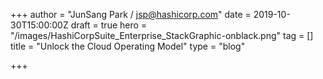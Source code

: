 +++
author = "JunSang Park / jsp@hashicorp.com"
date = 2019-10-30T15:00:00Z
draft = true
hero = "/images/HashiCorpSuite_Enterprise_StackGraphic-onblack.png"
tag = []
title = "Unlock the Cloud Operating Model"
type = "blog"

+++

